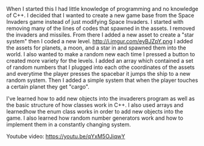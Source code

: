 When I started this I had little knowledge of programming and no knowledge of C++. I decided that I wanted to 
create a new game base from the Space Invaders game instead of just modifying Space Invaders. I started with
removing many of the lines of codes that spawned in the assets. I removed the invaders and missiles. From there
I added a new asset to create a "star system" then I coded a new level.
http://i.imgur.com/eyBJZpY.png
I added the assets for planets, a moon, and a star in
and spawned them into the world. I also wanted to make a random new each time I pressed a button to created more variety
for the levels. I added an array which contained a set of random numbers that I plugged into each othe coordinates of
the assets and everytime the player presses the spacebar it jumps the ship to a new random system. Then I added a simple
system that when the player touches a certain planet they get "cargo".

I've learned how to add new objects into the invaderers program as well as the basic structure of how classes work in
C++. I also used arrays and learnedhow the enum class works in order to add new objects into the game. I also learned how random
number generators work and how to implement them in a constantly changing system.

Youtube video: https://youtu.be/qYxM5OJiqwY

